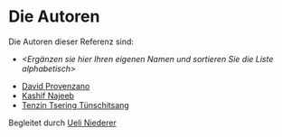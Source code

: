 # Die Autoren

Die Autoren dieser Referenz sind:

- _<Ergänzen sie hier Ihren eigenen Namen und sortieren Sie die Liste alphabetisch>_

* [David Provenzano](prda.md)
* [Kashif Najeeb](naka.md)
* [Tenzin Tsering Tünschitsang](tuten.md)

Begleitet durch [Ueli Niederer](niue.md)
